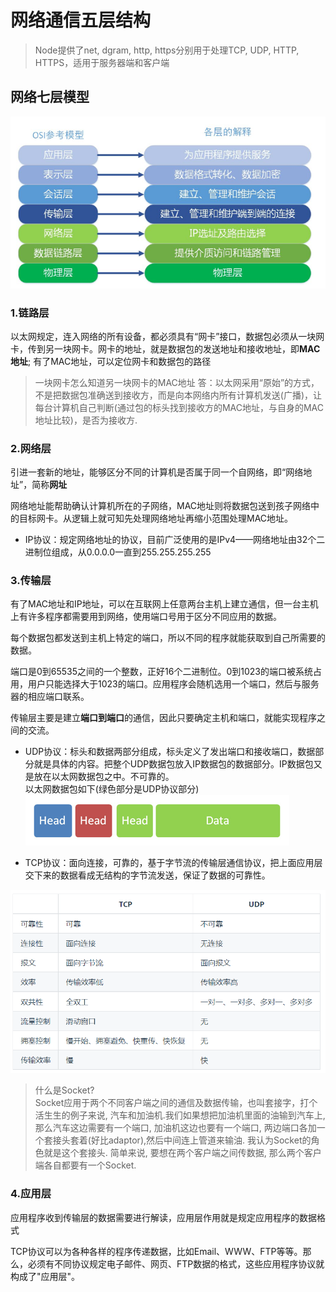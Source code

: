 # 网络通信五层结构
> Node提供了net, dgram, http, https分别用于处理TCP, UDP, HTTP, HTTPS，适用于服务器端和客户端

## 网络七层模型
![网络七层模型](./assets/%E7%BD%91%E7%BB%9C%E4%B8%83%E5%B1%82%E6%A8%A1%E5%9E%8B.png)
### 1.链路层
以太网规定，连入网络的所有设备，都必须具有“网卡”接口，数据包必须从一块网卡，传到另一块网卡。网卡的地址，就是数据包的发送地址和接收地址，即**MAC地址**; 有了MAC地址，可以定位网卡和数据包的路径
> 一块网卡怎么知道另一块网卡的MAC地址
> 答：以太网采用“原始”的方式，不是把数据包准确送到接收方，而是向本网络内所有计算机发送(广播)，让每台计算机自己判断(通过包的标头找到接收方的MAC地址，与自身的MAC地址比较)，是否为接收方.

### 2.网络层
引进一套新的地址，能够区分不同的计算机是否属于同一个自网络，即“网络地址”，简称**网址**

网络地址能帮助确认计算机所在的子网络，MAC地址则将数据包送到孩子网络中的目标网卡。从逻辑上就可知先处理网络地址再缩小范围处理MAC地址。

- IP协议：规定网络地址的协议，目前广泛使用的是IPv4——网络地址由32个二进制位组成，从0.0.0.0一直到255.255.255.255

### 3.传输层
有了MAC地址和IP地址，可以在互联网上任意两台主机上建立通信，但一台主机上有许多程序都需要用到网络，使用端口号用于区分不同应用的数据。

每个数据包都发送到主机上特定的端口，所以不同的程序就能获取到自己所需要的数据。

端口是0到65535之间的一个整数，正好16个二进制位。0到1023的端口被系统占用，用户只能选择大于1023的端口。应用程序会随机选用一个端口，然后与服务器的相应端口联系。


传输层主要是建立**端口到端口**的通信，因此只要确定主机和端口，就能实现程序之间的交流。

- UDP协议：标头和数据两部分组成，标头定义了发出端口和接收端口，数据部分就是具体的内容。把整个UDP数据包放入IP数据包的数据部分。IP数据包又是放在以太网数据包之中。不可靠的。<br />
以太网数据包如下(绿色部分是UDP协议部分)
![以太网数据包](./assets/UDP.png)

- TCP协议：面向连接，可靠的，基于字节流的传输层通信协议，把上面应用层交下来的数据看成无结构的字节流发送，保证了数据的可靠性。

![UDP和TCP区别](./assets/TCP%E4%B8%8EUDP%E5%8C%BA%E5%88%AB.png)

> 什么是Socket? <br />
> Socket应用于两个不同客户端之间的通信及数据传输，也叫套接字，打个活生生的例子来说, 汽车和加油机.我们如果想把加油机里面的油输到汽车上, 那么汽车这边需要有一个端口, 加油机这边也要有一个端口, 两边端口各加一个套接头套着(好比adaptor),然后中间连上管道来输油. 我认为Socket的角色就是这个套接头.
简单来说, 要想在两个客户端之间传数据, 那么两个客户端各自都要有一个Socket.

### 4.应用层
应用程序收到传输层的数据需要进行解读，应用层作用就是规定应用程序的数据格式

TCP协议可以为各种各样的程序传递数据，比如Email、WWW、FTP等等。那么，必须有不同协议规定电子邮件、网页、FTP数据的格式，这些应用程序协议就构成了"应用层"。
